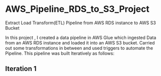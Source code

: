 # AWS_Pipeline_RDS_to_S3_Project
Extract Load Transform(ETL) Pipeline from AWS RDS instance to AWS S3 Bucket

In this project , I created a data pipeline in AWS Glue which ingested Data from an AWS RDS instance and loaded it into an AWS S3 bucket. Carried out some transformations in between and used triggers to automate the Pipeline. This pipeline was built Iteratively as follows:

## Iteration 1
